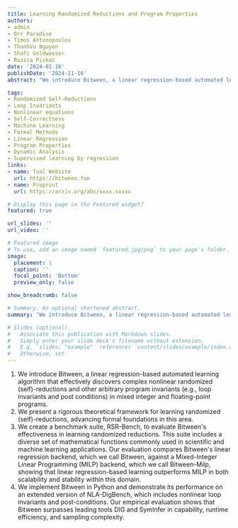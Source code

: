 ```yaml
---
title: Learning Randomized Reductions and Program Properties 
authors:
- admin 
- Orr Paradise
- Timos Antonopoulos
- ThanhVu Nguyen
- Shafi Goldwasser
- Ruzica Piskac
date: '2024-01-16'
publishDate: '2024-11-16'
abstract: "We introduce Bitween, a linear regression-based automated learning algorithm that effectively discovers complex nonlinear randomized (self)-reductions and other arbitrary program invariants (e.g., loop invariants and post conditions) in mixed integer and floating-point programs."

tags:
- Randomized Self-Reductions
- Loop Invariants
- Nonlinear equations
- Self-Correctness
- Machine Learning
- Formal Methods
- Linear Regression
- Program Properties
- Dynamic Analysis
- Supervised learning by regression
links:
- name: Tool Website
  url: https://bitween.fun
- name: Preprint
  url: https://arxiv.org/abs/xxxx.xxxxx

# Display this page in the Featured widget?
featured: true

url_slides: ''
url_video: ''

# Featured image
# To use, add an image named `featured.jpg/png` to your page's folder.
image:
  placement: 1
  caption: ''
  focal_point: 'Bottom'
  preview_only: false

show_breadcrumb: false

# Summary. An optional shortened abstract.
summary: "We introduce Bitween, a linear regression-based automated learning algorithm that effectively discovers complex nonlinear randomized (self)-reductions and other arbitrary program invariants (e.g., loop invariants and post conditions) in mixed integer and floating-point programs."

# Slides (optional).
#   Associate this publication with Markdown slides.
#   Simply enter your slide deck's filename without extension.
#   E.g. `slides: "example"` references `content/slides/example/index.md`.
#   Otherwise, set 
---
```

1. We introduce Bitween, a linear regression-based automated learning algorithm that effectively discovers complex nonlinear randomized (self)-reductions and other arbitrary program invariants (e.g., loop invariants and post conditions) in mixed integer and floating-point programs. 
2. We present a rigorous theoretical framework for learning randomized (self)-reductions, advancing formal foundations in this area. 
3. We create a benchmark suite, RSR-Bench, to evaluate Bitween's effectiveness in learning randomized reductions. This suite includes a diverse set of mathematical functions commonly used in scientific and machine learning applications. Our evaluation compares Bitween's linear regression backend, which we call Bitween, against a Mixed-Integer Linear Programming (MILP) backend, which we call Bitween-Milp, showing that linear regression-based learning outperforms MILP in both scalability and stability within this domain. 
4. We implement Bitween in Python and demonstrate its performance on an extended version of NLA-DigBench, which includes nonlinear loop invariants and post-conditions. Our empirical evaluation shows that Bitween surpasses leading tools DIG and SymInfer in capability, runtime efficiency, and sampling complexity.